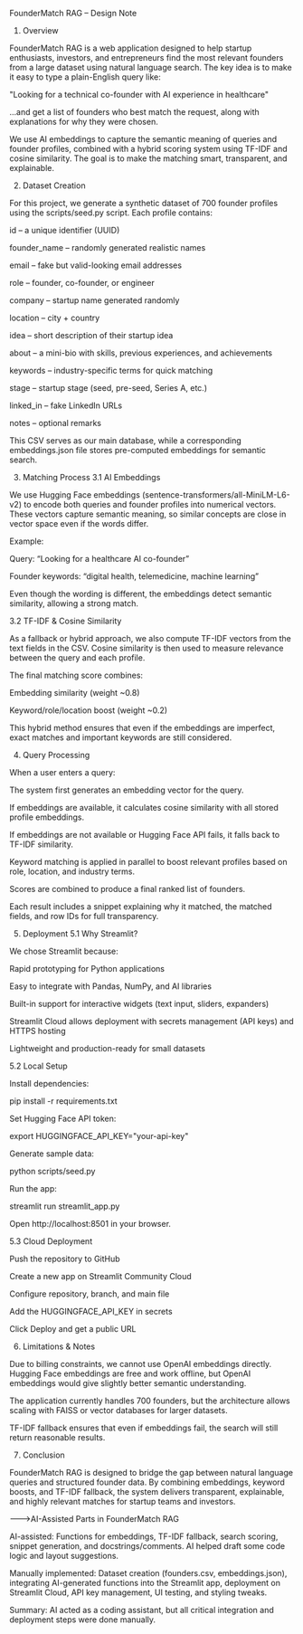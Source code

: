 FounderMatch RAG – Design Note
1. Overview

FounderMatch RAG is a web application designed to help startup enthusiasts, investors, and entrepreneurs find the most relevant founders from a large dataset using natural language search. The key idea is to make it easy to type a plain-English query like:

"Looking for a technical co-founder with AI experience in healthcare"

…and get a list of founders who best match the request, along with explanations for why they were chosen.

We use AI embeddings to capture the semantic meaning of queries and founder profiles, combined with a hybrid scoring system using TF-IDF and cosine similarity. The goal is to make the matching smart, transparent, and explainable.

2. Dataset Creation

For this project, we generate a synthetic dataset of 700 founder profiles using the scripts/seed.py script. Each profile contains:

id – a unique identifier (UUID)

founder_name – randomly generated realistic names

email – fake but valid-looking email addresses

role – founder, co-founder, or engineer

company – startup name generated randomly

location – city + country

idea – short description of their startup idea

about – a mini-bio with skills, previous experiences, and achievements

keywords – industry-specific terms for quick matching

stage – startup stage (seed, pre-seed, Series A, etc.)

linked_in – fake LinkedIn URLs

notes – optional remarks

This CSV serves as our main database, while a corresponding embeddings.json file stores pre-computed embeddings for semantic search.

3. Matching Process
3.1 AI Embeddings

We use Hugging Face embeddings (sentence-transformers/all-MiniLM-L6-v2) to encode both queries and founder profiles into numerical vectors. These vectors capture semantic meaning, so similar concepts are close in vector space even if the words differ.

Example:

Query: “Looking for a healthcare AI co-founder”

Founder keywords: “digital health, telemedicine, machine learning”

Even though the wording is different, the embeddings detect semantic similarity, allowing a strong match.

3.2 TF-IDF & Cosine Similarity

As a fallback or hybrid approach, we also compute TF-IDF vectors from the text fields in the CSV. Cosine similarity is then used to measure relevance between the query and each profile.

The final matching score combines:

Embedding similarity (weight ~0.8)

Keyword/role/location boost (weight ~0.2)

This hybrid method ensures that even if the embeddings are imperfect, exact matches and important keywords are still considered.

4. Query Processing

When a user enters a query:

The system first generates an embedding vector for the query.

If embeddings are available, it calculates cosine similarity with all stored profile embeddings.

If embeddings are not available or Hugging Face API fails, it falls back to TF-IDF similarity.

Keyword matching is applied in parallel to boost relevant profiles based on role, location, and industry terms.

Scores are combined to produce a final ranked list of founders.

Each result includes a snippet explaining why it matched, the matched fields, and row IDs for full transparency.

5. Deployment
5.1 Why Streamlit?

We chose Streamlit because:

Rapid prototyping for Python applications

Easy to integrate with Pandas, NumPy, and AI libraries

Built-in support for interactive widgets (text input, sliders, expanders)

Streamlit Cloud allows deployment with secrets management (API keys) and HTTPS hosting

Lightweight and production-ready for small datasets

5.2 Local Setup

Install dependencies:

pip install -r requirements.txt


Set Hugging Face API token:

export HUGGINGFACE_API_KEY="your-api-key"


Generate sample data:

python scripts/seed.py


Run the app:

streamlit run streamlit_app.py


Open http://localhost:8501 in your browser.

5.3 Cloud Deployment

Push the repository to GitHub

Create a new app on Streamlit Community Cloud

Configure repository, branch, and main file

Add the HUGGINGFACE_API_KEY in secrets

Click Deploy and get a public URL

6. Limitations & Notes

Due to billing constraints, we cannot use OpenAI embeddings directly. Hugging Face embeddings are free and work offline, but OpenAI embeddings would give slightly better semantic understanding.

The application currently handles 700 founders, but the architecture allows scaling with FAISS or vector databases for larger datasets.

TF-IDF fallback ensures that even if embeddings fail, the search will still return reasonable results.

7. Conclusion

FounderMatch RAG is designed to bridge the gap between natural language queries and structured founder data. By combining embeddings, keyword boosts, and TF-IDF fallback, the system delivers transparent, explainable, and highly relevant matches for startup teams and investors.





--->AI-Assisted Parts in FounderMatch RAG

AI-assisted: Functions for embeddings, TF-IDF fallback, search scoring, snippet generation, and docstrings/comments. AI helped draft some code logic and layout suggestions.

Manually implemented: Dataset creation (founders.csv, embeddings.json), integrating AI-generated functions into the Streamlit app, deployment on Streamlit Cloud, API key management, UI testing, and styling tweaks.

Summary: AI acted as a coding assistant, but all critical integration and deployment steps were done manually.